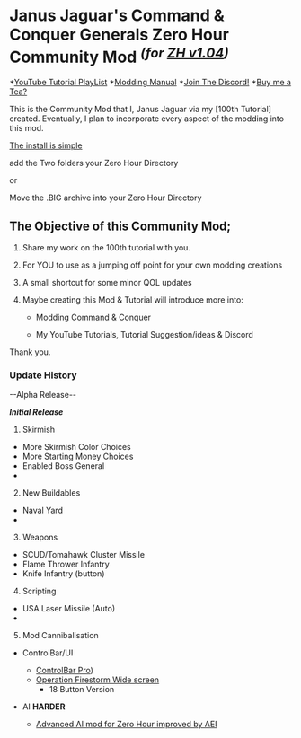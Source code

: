 # Janus Jaguar's Command & Conquer Generals Zero Hour Community Mod ***<sup>(for <ins>ZH v1.04</ins>)</sup>***
*[YouTube Tutorial PlayList](https://youtube.com/playlist?list=PL8VFnihHyemFo_uZOaCJY0igMiuT5LmSX&si=2Symc8N1VD3FGlVR)
*[Modding Manual](https://docs.google.com/document/d/1eMQT91pVi2VFMRVJJGCKC81i86yuQ61XsfZwKGfuhu8/edit?usp=drive_link)
*[Join The Discord!](https://discord.gg/yfATmXJaxT)
*[Buy me a Tea?]( )

This is the Community Mod that I, Janus Jaguar via my [100th Tutorial] created. Eventually, I plan to incorporate every aspect of the modding into this mod.

[The install is simple](https://youtu.be/z9gZ66_yOEo?si=w-KSF7QxQlNzL0Od)

add the Two folders your Zero Hour Directory 

or

Move the .BIG archive into your Zero Hour Directory 

## The Objective of this Community Mod;

1. Share my work on the 100th tutorial with you.

2. For YOU to use as a jumping off point for your own modding creations

3. A small shortcut for some minor QOL updates

4. Maybe creating this Mod & Tutorial will introduce more into:

   - Modding Command & Conquer 
   
   - My YouTube Tutorials, Tutorial Suggestion/ideas & Discord

Thank you.

### Update History
--Alpha Release--

***Initial Release***
1. Skirmish
  - More Skirmish Color Choices
  - More Starting Money Choices
  - Enabled Boss General
  - 
2. New Buildables
  - Naval Yard
  - 
3. Weapons
  - SCUD/Tomahawk Cluster Missile
  - Flame Thrower Infantry
  - Knife Infantry (button)
4. Scripting 
  - USA Laser Missile (Auto)
  - 

5. Mod Cannibalisation
* ControlBar/UI
  - [ControlBar Pro](https://www.gamereplays.org/cnczerohour/portals.php?show=page&name=control-bar-pro-by-fas-and-xezon))
  - [Operation Firestorm Wide screen](https://www.moddb.com/mods/operation-firestorm/addons/widescreen-for-zero-hour)
    - 18 Button Version

* AI **HARDER**
  - [Advanced AI mod for Zero Hour improved by AEI](https://www.moddb.com/mods/advanced-ai-mod-for-zero-hour-improved-by-aei)
